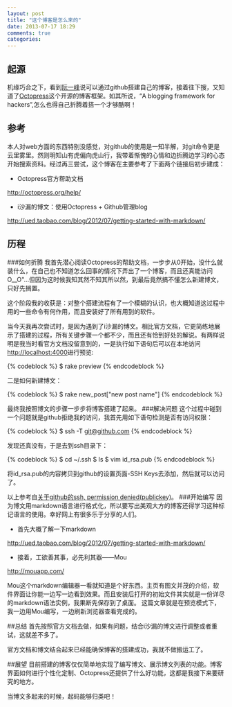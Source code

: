 ```yaml
---
layout: post
title: "这个博客是怎么来的"
date: 2013-07-17 18:29
comments: true
categories: 
---
```


## 起源
机缘巧合之下，看到[阮一峰](http://www.ruanyifeng.com/blog/2012/08/blogging_with_jekyll.html)说可以通过github搭建自己的博客，接着往下搜，又知道了[Octopress](http://octopress.org/)这个开源的博客框架。如其所说，“A blogging framework for hackers”,怎么也得自己折腾着搭一个才够酷啊！

## 参考
本人对web方面的东西特别没感觉，对github的使用是一知半解，对git命令更是云里雾里。然则明知山有虎偏向虎山行，我带着惭愧的心情和边折腾边学习的心态开始搜索资料。经过再三尝试，这个博客在主要参考了下面两个链接后初步建成：

- Octopress官方帮助文档

<http://octopress.org/help/>

- i沙漏的博文：使用Octopress + Github管理blog

<http://ued.taobao.com/blog/2012/07/getting-started-with-markdown/>

## 历程
###如何折腾
我首先潜心阅读Octopress的帮助文档，一步步从0开始，没什么就装什么，在自己也不知道怎么回事的情况下弄出了一个博客，而且还真能访问O__O"…但因为这时候我知其然不知其所以然，到最后竟然搞不懂怎么新建博文，只好先搁置。

这个阶段我的收获是：对整个搭建流程有了一个模糊的认识，也大概知道这过程中用的一些命令有何作用，而且安装好了所有用到的软件。

当今天我再次尝试时，是因为遇到了i沙漏的博文。相比官方文档，它更简练地展示了搭建的过程，所有关键步骤一个都不少，而且还有恰到好处的解说。有两样说明是我当时看官方文档没留意到的，一是执行如下语句后可以在本地访问<http://localhost:4000>进行预览:

{% codeblock %}
$ rake preview
{% endcodeblock %}

二是如何新建博文：

{% codeblock %}
$ rake new_post["new post name"]
{% endcodeblock %}

最终我按照博文的步骤一步步将博客搭建了起来。
###解决问题
这个过程中碰到一个问题就是github拒绝我的访问，我首先用如下语句检测是否有访问权限：

{% codeblock %}
$ ssh -T git@github.com
{% endcodeblock %}

发现还真没有，于是去到ssh目录下：

{% codeblock %}
$ cd ~/.ssh
$ ls
$ vim id_rsa.pub
{% endcodeblock %}

将id_rsa.pub的内容拷贝到github的设置页面-SSH Keys去添加，然后就可以访问了。

以上参考自[关于github的ssh, permission denied(publickey)](http://www.douban.com/note/201614252/)。
###开始编写
因为博文用markdown语言进行格式化，所以要写出美观大方的博客还得学习这种标记语言的使用。幸好网上有很多乐于分享的人们。

- 首先大概了解一下markdown

<http://ued.taobao.com/blog/2012/07/getting-started-with-markdown/>

- 接着，工欲善其事，必先利其器——Mou

<http://mouapp.com/>

Mou这个markdown编辑器一看就知道是个好东西。主页有图文并茂的介绍，软件界面让你能一边写一边看到效果。而且安装后打开的初始文件其实就是一份详尽的markdown语法实例，我果断先保存到了桌面。
这篇文章就是在预览模式下，我一边用Mou编写，一边刷新浏览器查看完成的。

##总结
首先按照官方文档去做，如果有问题，结合i沙漏的博文进行调整或者重试，这就差不多了。

官方文档和博文结合起来已经能确保博客的搭建成功，我就不做搬运工了。

##展望
目前搭建的博客仅仅简单地实现了编写博文、展示博文列表的功能。博客界面如何进行个性化定制、Octopress还提供了什么好功能，这都是我接下来要研究的地方。

当博文多起来的时候，起码能够归类吧！